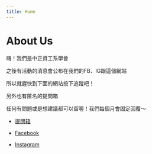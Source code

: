 ```yaml
---
title: Home
---
```


# About Us

嗨！我們是中正資工系學會

之後有活動的消息會公布在我們的FB、IG跟這個網站

所以就趕快到下面的網站按下追蹤吧！

另外也有匿名的提問箱

任何有問題或是想建議都可以留喔！我們每個月會固定回覆～




* [提問箱](https://peing.net/zh-TW/ccucsie)

* [Facebook](https://www.facebook.com/CCUCSIE)

* [Instagram](https://www.instagram.com/ccucsie/)
